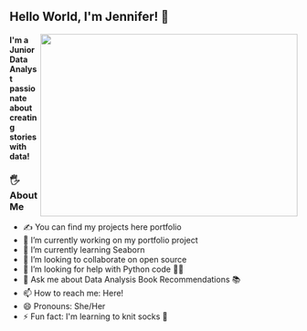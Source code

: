 ## Hello World, I'm Jennifer! 🌻  

<image align="right" width="450" height="320" src="comp.jpeg">
 

 #### I'm a Junior Data Analyst passionate about creating stories with data!
 
 ### 🖐 About Me
 
- ✍️ You can find my projects here portfolio
- 🔭 I’m currently working on my portfolio project
- 🌱 I’m currently learning Seaborn 
- 👯 I’m looking to collaborate on open source
- 🤔 I’m looking for help with Python code 👩‍💻 
- 💬 Ask me about Data Analysis Book Recommendations 📚 
- 📫 How to reach me: Here!
- 😄 Pronouns: She/Her 
- ⚡ Fun fact: I'm learning to knit socks 🧦 


